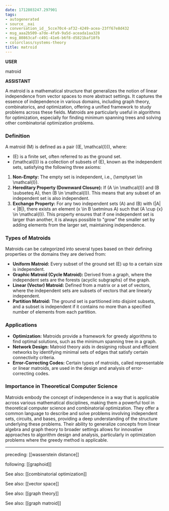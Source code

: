 ```yaml
---
date: 1712803247.297901
tags:
- autogenerated
- source__oai
- conversation_id__5cce70c4-af32-4249-acea-23ff67e8d432
- msg_aaa2b509-a7de-4fa9-9a5d-aceada1aa328
- msg_80863caf-c491-41e6-b6f8-d5821baf18fb
- colorclass/systems-theory
title: matroid
---
```


**USER**

matroid


**ASSISTANT**

A matroid is a mathematical structure that generalizes the notion of linear independence from vector spaces to more abstract settings. It captures the essence of independence in various domains, including graph theory, combinatorics, and optimization, offering a unified framework to study problems across these fields. Matroids are particularly useful in algorithms for optimization, especially for finding minimum spanning trees and solving other combinatorial optimization problems.

### Definition

A matroid \(M\) is defined as a pair \((E, \mathcal{I})\), where:
- \(E\) is a finite set, often referred to as the ground set.
- \(\mathcal{I}\) is a collection of subsets of \(E\), known as the independent sets, satisfying the following three axioms:

1. **Non-Empty:** The empty set is independent, i.e., \(\emptyset \in \mathcal{I}\).
2. **Hereditary Property (Downward Closure):** If \(A \in \mathcal{I}\) and \(B \subseteq A\), then \(B \in \mathcal{I}\). This means that any subset of an independent set is also independent.
3. **Exchange Property:** For any two independent sets \(A\) and \(B\) with \(|A| < |B|\), there exists an element \(x \in B \setminus A\) such that \(A \cup \{x\} \in \mathcal{I}\). This property ensures that if one independent set is larger than another, it is always possible to "grow" the smaller set by adding elements from the larger set, maintaining independence.

### Types of Matroids

Matroids can be categorized into several types based on their defining properties or the domains they are derived from:

- **Uniform Matroid:** Every subset of the ground set \(E\) up to a certain size is independent.
- **Graphic Matroid (Cycle Matroid):** Derived from a graph, where the independent sets are the forests (acyclic subgraphs) of the graph.
- **Linear (Vector) Matroid:** Defined from a matrix or a set of vectors, where the independent sets are subsets of vectors that are linearly independent.
- **Partition Matroid:** The ground set is partitioned into disjoint subsets, and a subset is independent if it contains no more than a specified number of elements from each partition.

### Applications

- **Optimization:** Matroids provide a framework for greedy algorithms to find optimal solutions, such as the minimum spanning tree in a graph.
- **Network Design:** Matroid theory aids in designing robust and efficient networks by identifying minimal sets of edges that satisfy certain connectivity criteria.
- **Error-Correcting Codes:** Certain types of matroids, called representable or linear matroids, are used in the design and analysis of error-correcting codes.

### Importance in Theoretical Computer Science

Matroids embody the concept of independence in a way that is applicable across various mathematical disciplines, making them a powerful tool in theoretical computer science and combinatorial optimization. They offer a common language to describe and solve problems involving independent sets, circuits, and bases, providing a deep understanding of the structure underlying these problems. Their ability to generalize concepts from linear algebra and graph theory to broader settings allows for innovative approaches to algorithm design and analysis, particularly in optimization problems where the greedy method is applicable.


---

preceding: [[wasserstein distance]]  


following: [[graphoid]]

See also: [[combinatorial optimization]]


See also: [[vector space]]


See also: [[graph theory]]


See also: [[graph matroid]]